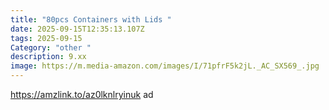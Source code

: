 ```yaml
---
title: "80pcs Containers with Lids "
date: 2025-09-15T12:35:13.107Z
tags: 2025-09-15
Category: "other "
description: 9.xx
image: https://m.media-amazon.com/images/I/71pfrF5k2jL._AC_SX569_.jpg
---
```

https://amzlink.to/az0lknlryinuk  ad